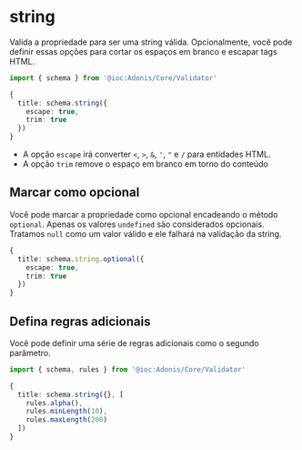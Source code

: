 # string

Valida a propriedade para ser uma string válida. Opcionalmente, você pode definir essas opções para cortar os espaços em branco e escapar tags HTML.

```ts
import { schema } from '@ioc:Adonis/Core/Validator'

{
  title: schema.string({
    escape: true,
    trim: true
  })
}
```

* A opção `escape` irá converter `<`, `>`, `&`, `'`, `"` e `/` para entidades HTML.
* A opção `trim` remove o espaço em branco em torno do conteúdo

## Marcar como opcional
Você pode marcar a propriedade como opcional encadeando o método `optional`. Apenas os valores `undefined` são considerados opcionais. Tratamos `null` como um valor válido e ele falhará na validação da string.

```ts
{
  title: schema.string.optional({
    escape: true,
    trim: true
  })
}
```

## Defina regras adicionais
Você pode definir uma série de regras adicionais como o segundo parâmetro.

```ts
import { schema, rules } from '@ioc:Adonis/Core/Validator'

{
  title: schema.string({}, [
    rules.alpha(),
    rules.minLength(10),
    rules.maxLength(200)
  ])
}
```
